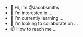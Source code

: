 - 👋 Hi, I’m @Jacobsmiths
- 👀 I’m interested in ... 
- 🌱 I’m currently learning ...
- 💞️ I’m looking to collaborate on ...
- 📫 How to reach me ...

<!---
Jacobsmiths/Jacobsmiths is a ✨ special ✨ repository because its `README.md` (this file) appears on your GitHub profile.
You can click the Preview link to take a look at your changes.
--->

